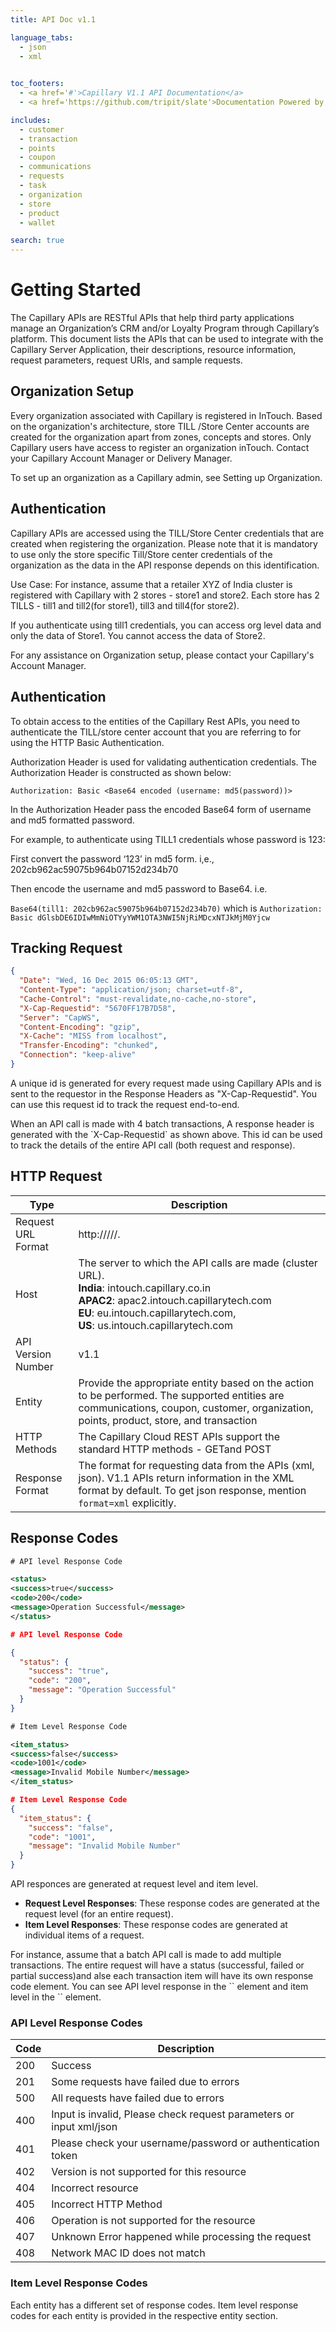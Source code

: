 ```yaml
---
title: API Doc v1.1

language_tabs:
  - json
  - xml
  

toc_footers:
  - <a href='#'>Capillary V1.1 API Documentation</a>
  - <a href='https://github.com/tripit/slate'>Documentation Powered by Slate</a>

includes:
  - customer
  - transaction
  - points
  - coupon
  - communications
  - requests
  - task
  - organization
  - store
  - product
  - wallet

search: true
---
```


# Getting Started
The Capillary APIs are RESTful APIs that help third party applications manage an Organization’s CRM and/or Loyalty Program through Capillary’s platform. This document lists the APIs that can be used to integrate with the Capillary Server Application, their descriptions, resource information, request parameters, request URIs, and sample requests.



## Organization Setup
Every organization associated with Capillary is registered in InTouch. Based on the organization's architecture, store TILL /Store Center accounts are created for the organization apart from zones, concepts and stores. Only Capillary users have access to register an organization inTouch. Contact your Capillary Account Manager or Delivery Manager.

To set up an organization as a Capillary admin, see Setting up Organization. 
 

## Authentication
Capillary APIs are accessed using the TILL/Store Center credentials that are created when registering the organization. Please note that it is mandatory to use only the store specific Till/Store center credentials of the organization as the data in the API response depends on this identification.

<aside class="notice">
Use Case: 
For instance, assume that a retailer XYZ of India cluster is registered with Capillary with 2 stores - store1 and store2. Each store has 2 TILLS - till1 and till2(for store1), till3 and till4(for store2). 

If you authenticate using till1 credentials, you can access org level data and only the data of Store1. You cannot access the data of Store2.
</aside>


<aside class="warning">
For any assistance on Organization setup, please contact your Capillary's Account Manager.
</aside>


## Authentication
To obtain access to the entities of the Capillary Rest APIs, you need to authenticate the TILL/store center account that you are referring to for using the HTTP Basic Authentication.

Authorization Header is used for validating authentication credentials. The Authorization Header is constructed as shown below:

`Authorization: Basic <Base64 encoded (username: md5(password))>`

In the Authorization Header pass the encoded Base64 form of username and md5 formatted password.


<aside class="notice">
For example, to authenticate using TILL1 credentials whose password is 123: 

First convert the password ‘123’ in md5 form. i,e., 202cb962ac59075b964b07152d234b70

Then encode the username and md5 password to Base64. i.e. 

`Base64(till1: 202cb962ac59075b964b07152d234b70)` which is `Authorization: Basic dGlsbDE6IDIwMmNiOTYyYWM1OTA3NWI5NjRiMDcxNTJkMjM0Yjcw`
</aside>


## Tracking Request
```json
{
  "Date": "Wed, 16 Dec 2015 06:05:13 GMT",
  "Content-Type": "application/json; charset=utf-8",
  "Cache-Control": "must-revalidate,no-cache,no-store",
  "X-Cap-Requestid": "5670FF17B7D58",
  "Server": "CapWS",
  "Content-Encoding": "gzip",
  "X-Cache": "MISS from localhost",
  "Transfer-Encoding": "chunked",
  "Connection": "keep-alive"
}
```
A unique id is generated for every request made using Capillary APIs and is sent to the requestor in the Response Headers as "X-Cap-Requestid". 
You can use this request id to track the request end-to-end.
<aside class="notice"
It is recommended to note the `X-Cap-Requestid` of a request for future requirements.


<aside class="notice">
When an API call is made with 4 batch transactions, A response header is generated with the `X-Cap-Requestid` as shown above. This id can be used to track the details of the entire API call (both request and response).
</aside>

## HTTP Request
Type | Description
---- | -----------
Request URL Format | http://<host>/<API version no.>/<entity>/<method>.<format>
Host | The server to which the API calls are made (cluster URL). <br>**India**: intouch.capillary.co.in <br>**APAC2**: apac2.intouch.capillarytech.com <br>**EU**: eu.intouch.capillarytech.com, <br>**US**: us.intouch.capillarytech.com
API Version Number | v1.1
Entity | Provide the appropriate entity based on the action to be performed. The supported entities are communications, coupon, customer, organization, points, product, store, and transaction
HTTP Methods | The Capillary Cloud REST APIs support the standard HTTP methods - GETand POST
Response Format | The format for requesting data from the APIs (xml, json). V1.1 APIs return information in the XML format by default. To get json response, mention `format=xml` explicitly.

## Response Codes
```xml
# API level Response Code

<status>
<success>true</success>
<code>200</code>
<message>Operation Successful</message>
</status>
```

```json
# API level Response Code

{
  "status": {
    "success": "true",
    "code": "200",
    "message": "Operation Successful"
  }
}
```



```xml
# Item Level Response Code

<item_status>
<success>false</success>
<code>1001</code>
<message>Invalid Mobile Number</message>
</item_status>
```

```json
# Item Level Response Code
{
  "item_status": {
    "success": "false",
    "code": "1001",
    "message": "Invalid Mobile Number"
  }
}

```

API responces are generated at request level and item level.

* **Request Level Responses**: These response codes are generated at the request level (for an entire request).
* **Item Level Responses**: These response codes are generated at individual items of a request.

<aside class="notice"> For instance, assume that a batch API call is made to add multiple transactions. The entire request will have a status (successful, failed or partial success)and alse each transaction item will have its own response code element. You can see API level response in the `<status>` element and item level in the `<item_status>` element.
</aside>

### API Level Response Codes

Code | Description
---- | -----------
200 | Success
201 | Some requests have failed due to errors
500 | All requests have failed due to errors
400 | Input is invalid, Please check request parameters or input xml/json
401 | Please check your username/password or authentication token
402 | Version is not supported for this resource
404 | Incorrect resource
405 | Incorrect HTTP Method
406 | Operation is not supported for the resource
407 | Unknown Error happened while processing the request
408 | Network MAC ID does not match 

### Item Level Response Codes
Each entity has a different set of response codes. Item level response codes for each entity is provided in the respective entity section. 



















